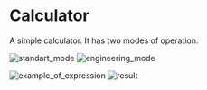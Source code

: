 # Calculator
A simple calculator.
It has two modes of operation.

![standart_mode](https://github.com/koltjes/calculator/assets/142670404/bdcb49cf-dc74-43bb-8186-56ebe255c76e)
![engineering_mode](https://github.com/koltjes/calculator/assets/142670404/748202c4-c860-4da0-9ed7-14fd7beb8598)

![example_of_expression](https://github.com/koltjes/calculator/assets/142670404/de76fe05-ea98-44ae-b767-5b1fd17f74fe)
![result](https://github.com/koltjes/calculator/assets/142670404/9e283653-4dbd-4901-af2a-f99b7eb4f91c)
